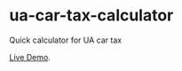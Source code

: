 # ua-car-tax-calculator
Quick calculator for UA car tax

[Live Demo](http://uadev.github.io/ua-car-tax-calculator/ "UA car tax calculator").

